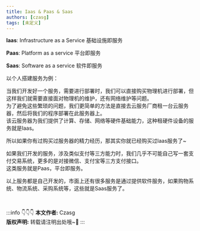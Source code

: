 ```yaml
---
title: Iaas & Paas & Saas
authors: [czasg]
tags: [未定义]
---
```


**Iaas**: Infrastructure as a Service 基础设施即服务

**Paas**: Platform as a service 平台即服务

**Saas**: Software as a service 软件即服务

<!--truncate-->

以个人搭建服务为例：

当我们开发好一个服务，需要进行部署时，我们可以直接购买物理机进行部署，但这样我们就需要直接面对物理机的维护，还有网络维护等问题。    
为了避免这些繁琐的问题，我们更简单的方法是直接去云服务厂商租一台云服务器，然后将我们的程序部署在此服务器上。   
该云服务器为我们提供了计算、存储、网络等硬件基础能力，这种租硬件设备的服务就是Iaas。

所以如果你有过购买过服务器的精力经历，那其实你就已经购买过Iaas服务了~

如果我们开发的服务，涉及类似支付等三方能力时，我们几乎不可能自己写一套支付交易系统，更多的是对接微信、支付宝等三方支付接口。    
这类服务就是Paas，平台即服务。


以上服务都是自己开发的，市面上还有很多服务是通过提供软件服务，如果购物系统、物流系统、采购系统等，这些就是Saas服务了。



<br/>

:::info 👇👇👇
**本文作者:** Czasg    
**版权声明:** 转载请注明出处哦~👮‍
:::
